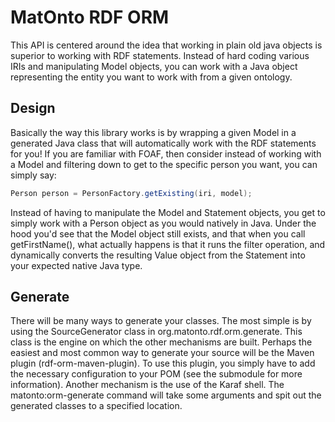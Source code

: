 # MatOnto RDF ORM
This API is centered around the idea that working in plain old java objects is
superior to working with RDF statements.  Instead of hard coding various IRIs and
manipulating Model objects, you can work with a Java object representing the
entity you want to work with from a given ontology.

## Design
Basically the way this library works is by wrapping a given Model in a generated
Java class that will automatically work with the RDF statements for you!  If you
are familiar with FOAF, then consider instead of working with a Model and filtering
down to get to the specific person you want, you can simply say:
```java
Person person = PersonFactory.getExisting(iri, model);
```
Instead of having to manipulate the Model and Statement objects, you get to simply
work with a Person object as you would natively in Java.  Under the hood you'd
see that the Model object still exists, and that when you call getFirstName(),
what actually happens is that it runs the filter operation, and dynamically
converts the resulting Value object from the Statement into your expected native
Java type.

## Generate
There will be many ways to generate your classes.  The most simple is by using
the SourceGenerator class in org.matonto.rdf.orm.generate.  This class is the
engine on which the other mechanisms are built.  Perhaps the easiest and most
common way to generate your source will be the Maven plugin (rdf-orm-maven-plugin).
To use this plugin, you simply have to add the necessary configuration to your POM
(see the submodule for more information).  Another mechanism is the use of the
Karaf shell.  The matonto:orm-generate command will take some arguments and spit
out the generated classes to a specified location.
